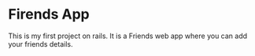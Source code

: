 # Firends App

This is my first project on rails.
It is a Friends web app where you can add your friends details.